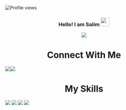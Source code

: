 

![Profile views](https://gpvc.arturio.dev/SalimmReza)  

<h3 align="center">
  Hello! I am Salim
  <img src="https://media.giphy.com/media/hvRJCLFzcasrR4ia7z/giphy.gif" width="28">
</h3>
<p align="center">
  <a href="https://github.com/DenverCoder1/readme-typing-svg"><img src="https://readme-typing-svg.herokuapp.com/?lines=An%20Android%20Developer&font=Fira%20Code&center=true&width=440&height=45&color=f75c7e&vCenter=true&size=22"></a>
</p>


<!--- <img src="https://thumbs.dreamstime.com/b/binary-code-computer-background-artificial-intelligence-digital-eye-abstract-technology-background-java-coding-binary-code-180725720.jpg" width="2000" height="300" /> --->

<!--- [![Top Langs](https://github-readme-stats.vercel.app/api/top-langs/?username=SalimmReza&langs_count=8)](https://github.com/anuraghazra/github-readme-stats) --->



<h1 align="center">Connect With Me</h1> 
<img src="https://img.shields.io/badge/Gmail-D14836?style=for-the-badge&logo=gmail&logoColor=white" /><img src="https://img.shields.io/badge/WeChat-07C160?style=for-the-badge&logo=wechat&logoColor=white"/>


<h1 align="center">My Skills</h1>  

<img src="https://img.shields.io/badge/Android-3DDC84?style=for-the-badge&logo=android&logoColor=white" /> <img src="https://img.shields.io/badge/Java-ECF0F1?style=for-the-badge&logo=java&logoColor=blue" />  <img src="https://img.shields.io/badge/firebase-3498DB?style=for-the-badge&logo=firebase&logoColor=F39C12" /> <img src="https://img.shields.io/badge/Kotlin-000000?&style=for-the-badge&logo=kotlin&logoColor=white" /> 















